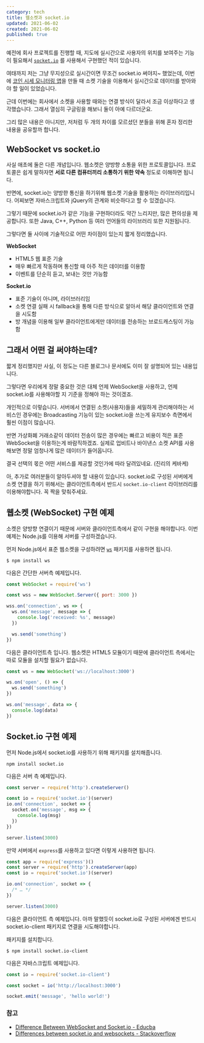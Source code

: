 ```yaml
---
category: tech
title: 웹소켓과 socket.io
updated: 2021-06-02
created: 2021-06-02
published: true
---
```


예전에 회사 프로젝트를 진행할 때, 지도에 실시간으로 사용자의 위치를 보여주는 기능이 필요해서 [`socket.io`](https://socket.io) 를 사용해서 구현했던 적이 있습니다.

여태까지 저는 그냥 무지성으로 실시간이면 무조건 socket.io 써야지~ 했었는데, 이번에 [코인 시세 모니터링 앱](/cryptocurrency-price-in-a-second)을 만들 때 소켓 기술을 이용해서 실시간으로 데이터를 받아와야 할 일이 있었습니다.

<!--more-->

근데 이번에는 회사에서 소켓을 사용할 때와는 연결 방식이 달라서 조금 이상하다고 생각했습니다. 그래서 열심히 구글링을 해보니 둘이 아예 다르더군요.

그리 많은 내용은 아니지만, 저처럼 두 개의 차이를 모르셨던 분들을 위해 혼자 정리한 내용을 공유할까 합니다.

## WebSocket vs socket.io

사실 애초에 둘은 다른 개념입니다. 웹소켓은 양방향 소통을 위한 프로토콜입니다. 프로토콜은 쉽게 말하자면 **서로 다른 컴퓨터끼리 소통하기 위한 약속** 정도로 이해하면 됩니다.

반면에, socket.io는 양방햔 통신을 하기위해 웹소켓 기술을 활용하는 라이브러리입니다. 어찌보면 자바스크립트와 jQuery의 관계와 비슷하다고 할 수 있겠습니다.

그렇기 때문에 socket.io가 같은 기능을 구현하더라도 약간 느리지만, 많은 편의성을 제공합니다. 또한 Java, C++, Python 등 여러 언어들의 라이브러리 또한 지원됩니다.

그렇다면 둘 사이에 기술적으로 어떤 차이점이 있는지 짧게 정리했습니다.

**WebSocket**

- HTML5 웹 표준 기술
- 매우 빠르게 작동하며 통신할 때 아주 적은 데이터를 이용함
- 이벤트를 단순히 듣고, 보내는 것만 가능함

**Socket.io**

- 표준 기술이 아니며, 라이브러리임
- 소켓 연결 실패 시 fallback을 통해 다른 방식으로 알아서 해당 클라이언트와 연결을 시도함
- 방 개념을 이용해 일부 클라이언트에게만 데이터를 전송하는 브로드캐스팅이 가능함

## 그래서 어떤 걸 써야하는데?

짧게 정리했지만 사실, 이 정도는 다른 블로그나 문서에도 이미 잘 설명되어 있는 내용입니다.

그렇다면 우리에게 정말 중요한 것은 대체 언제 WebSocket을 사용하고, 언제 socket.io를 사용해야할 지 기준을 정해야 하는 것이겠죠.

개인적으로 이렇습니다. 서버에서 연결된 소켓(사용자)들을 세밀하게 관리해야하는 서비스인 경우에는 Broadcasting 기능이 있는 socket.io을 쓰는게 유지보수 측면에서 훨씬 이점이 많습니다.

반면 가상화폐 거래소같이 데이터 전송이 많은 경우에는 빠르고 비용이 적은 표준 WebSocket을 이용하는게 바람직하겠죠. 실제로 업비트나 바이낸스 소켓 API를 사용해보면 정말 엄청나게 많은 데이터가 들어옵니다.

결국 선택의 몫은 어떤 서비스를 제공할 것인가에 따라 달려있네요. (진리의 케바케)

아, 추가로 여러분들이 알아두셔야 할 내용이 있습니다. socket.io로 구성된 서버에게 소켓 연결을 하기 위해서는 클라이언트측에서 반드시 `socket.io-client` 라이브러리를 이용해야합니다. 꼭 짝을 맞춰주세요.

## 웹소켓 (WebSocket) 구현 예제

소켓은 양방향 연결이기 때문에 서버와 클라이언트측에서 같이 구현을 해야합니다. 이번 예제는 Node.js를 이용해 서버를 구성하겠습니다.

먼저 Node.js에서 표준 웹소켓을 구성하려면 [`ws`](https://www.npmjs.com/package/ws) 패키지를 사용하면 됩니다.

```bash[shell]
$ npm install ws
```

다음은 간단한 서버측 예제입니다.

```js
const WebSocket = require('ws')

const wss = new WebSocket.Server({ port: 3000 })

wss.on('connection', ws => {
  ws.on('message', message => {
    console.log('received: %s', message)
  })

  ws.send('something')
})
```

다음은 클라이언트측 입니다. 웹소켓은 HTML5 모듈이기 때문에 클라이언트 측에서는 따로 모듈을 설치할 필요가 없습니다.

```js
const ws = new WebSocket('ws://localhost:3000')

ws.on('open', () => {
  ws.send('something')
})

ws.on('message', data => {
  console.log(data)
})
```

## Socket.io 구현 예제

먼저 Node.js에서 socket.io를 사용하기 위해 패키지를 설치해줍니다.

```bash[shell]
npm install socket.io
```

다음은 서버 측 예제입니다.

```js
const server = require('http').createServer()

const io = require('socket.io')(server)
io.on('connection', socket => {
  socket.on('message', msg => {
    console.log(msg)
  })
})

server.listen(3000)
```

만약 서버에서 `express`를 사용하고 있다면 이렇게 사용하면 됩니다.

```js
const app = require('express')()
const server = require('http').createServer(app)
const io = require('socket.io')(server)

io.on('connection', socket => {
  /* … */
})

server.listen(3000)
```

다음은 클라이언트 측 예제입니다. 아까 말했듯이 socket.io로 구성된 서버에겐 반드시 socket.io-client 패키지로 연결을 시도해야합니다.

패키지를 설치합니다.

```bash[shell]
$ npm install socket.io-client
```

다음은 자바스크립트 예제입니다.

```js
const io = require('socket.io-client')

const socket = io('http://localhost:3000')

socket.emit('message', 'hello world!')
```

### 참고

- [Difference Between WebSocket and Socket.io - Educba](https://www.educba.com/websocket-vs-socket-io/)
- [Differences between socket.io and websockets - Stackoverflow](https://stackoverflow.com/questions/10112178/differences-between-socket-io-and-websockets)
